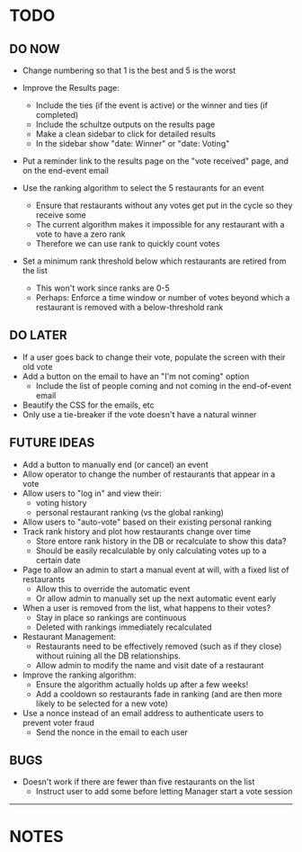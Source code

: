 # TODO

## DO NOW
  - Change numbering so that 1 is the best and 5 is the worst  
  - Improve the Results page:
    - Include the ties (if the event is active) or the winner and ties (if completed)
    - Include the schultze outputs on the results page
    - Make a clean sidebar to click for detailed results
    - In the sidebar show "date: Winner" or "date: Voting"
  - Put a reminder link to the results page on the "vote received" page, and on the end-event email
  
  - Use the ranking algorithm to select the 5 restaurants for an event
    - Ensure that restaurants without any votes get put in the cycle so they receive some
    - The current algorithm makes it impossible for any restaurant with a vote to have a zero rank
    - Therefore we can use rank to quickly count votes  
  - Set a minimum rank threshold below which restaurants are retired from the list
    - This won't work since ranks are 0-5
    - Perhaps: Enforce a time window or number of votes beyond which a restaurant is removed with a below-threshold rank

## DO LATER  
  - If a user goes back to change their vote, populate the screen with their old vote
  - Add a button on the email to have an "I'm not coming" option
    - Include the list of people coming and not coming in the end-of-event email
  - Beautify the CSS for the emails, etc
  - Only use a tie-breaker if the vote doesn't have a natural winner

## FUTURE IDEAS
  - Add a button to manually end (or cancel) an event
  - Allow operator to change the number of restaurants that appear in a vote
  - Allow users to "log in" and view their:
    - voting history
    - personal restaurant ranking (vs the global ranking)
  - Allow users to "auto-vote" based on their existing personal ranking
  - Track rank history and plot how restaurants change over time
    - Store entore rank history in the DB or recalculate to show this data? 
    - Should be easily recalculable by only calculating votes up to a certain date
  - Page to allow an admin to start a manual event at will, with a fixed list of restaurants
    - Allow this to override the automatic event
    - Or allow admin to manually set up the next automatic event early
  - When a user is removed from the list, what happens to their votes?
    - Stay in place so rankings are continuous
    - Deleted with rankings immediately recalculated
  - Restaurant Management:
    - Restaurants need to be effectively removed (such as if they close) without ruining all the DB relationships.
    - Allow admin to modify the name and visit date of a restaurant
  - Improve the ranking algorithm:
    - Ensure the algorithm actually holds up after a few weeks!
    - Add a cooldown so restaurants fade in ranking (and are then more likely to be selected for a new vote)
  - Use a nonce instead of an email address to authenticate users to prevent voter fraud
    - Send the nonce in the email to each user

## BUGS
  - Doesn't work if there are fewer than five restaurants on the list
    - Instruct user to add some before letting Manager start a vote session

-----------------------------------------------------------------------
# NOTES

